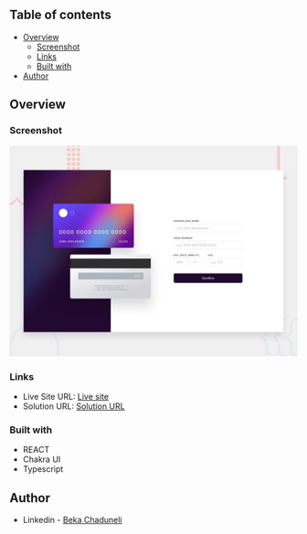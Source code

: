 ## Table of contents

- [Overview](#overview)
  - [Screenshot](#screenshot)
  - [Links](#links)
  - [Built with](#built-with)
- [Author](#author)

## Overview

### Screenshot

![](/src/components/design/desktop-preview.jpg)

### Links

- Live Site URL: [Live site](https://interactive-card-details-adecb.web.app/)
- Solution URL: [Solution URL](https://github.com/bekaChaduneli/interactive-card-details-REACT)

### Built with

- REACT
- Chakra UI
- Typescript

## Author

- Linkedin - [Beka Chaduneli](https://www.linkedin.com/in/beka-chaduneli-28203422b/)
